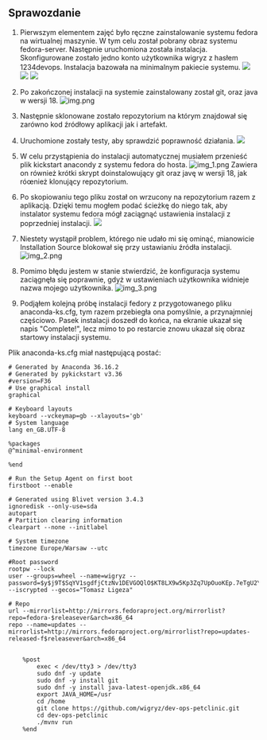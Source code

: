 ## Sprawozdanie

1. Pierwszym elementem zajęć było ręczne zainstalowanie systemu fedora na wirtualnej maszynie. W tym celu został pobrany obraz systemu fedora-server. Następnie uruchomiona została instalacja. Skonfigurowane zostało jedno konto użytkownika wigryz z hasłem 1234devops. Instalacja bazowała na minimalnym pakiecie systemu.
![](img1.png)
![](img2.png)
![](img3.png)
2. Po zakończonej instalacji na systemie zainstalowany został git, oraz java w wersji 18.
![img.png](img.png)
3. Następnie sklonowane zostało repozytorium na którym znajdował się zarówno kod źródłowy aplikacji jak i artefakt.
4. Uruchomione zostały testy, aby sprawdzić poprawność działania.
![](img4.png)

5. W celu przystąpienia do instalacji automatycznej musiałem przenieść plik kickstart anacondy z systemu fedora do hosta.
![img_1.png](img_1.png)
Zawiera on również krótki skrypt doinstalowujący git oraz javę w wersji 18, jak róœnież klonujący repozytorium.
6. Po skopiowaniu tego pliku został on wrzucony na repozytorium razem z aplikacją. Dzięki temu mogłem podać ścieżkę do niego tak, aby instalator systemu fedora mógł zaciągnąć ustawienia instalacji z poprzedniej instalacji.
![](img6.png)
7. Niestety wystąpił problem, którego nie udało mi się ominąć, mianowicie Installation Source blokował się przy ustawianiu źródła instalacji.
![img_2.png](img_2.png)
8. Pomimo błędu jestem w stanie stwierdzić, że konfiguracja systemu zaciągnęła się poprawnie, gdyż w ustawieniach użytkownika widnieje nazwa mojego użytkownika.
![img_3.png](img_3.png)
9. Podjąłem kolejną próbę instalacji fedory z przygotowanego pliku anaconda-ks.cfg, tym razem przebiegła ona pomyślnie, a przynajmniej częściowo.
Pasek instalacji doszedł do końca, na ekranie ukazał się napis "Complete!", lecz mimo to po restarcie znowu ukazał się obraz startowy instalacji systemu.

Plik anaconda-ks.cfg miał następującą postać:
```
# Generated by Anaconda 36.16.2
# Generated by pykickstart v3.36
#version=F36
# Use graphical install
graphical

# Keyboard layouts
keyboard --vckeymap=gb --xlayouts='gb'
# System language
lang en_GB.UTF-8

%packages
@^minimal-environment

%end

# Run the Setup Agent on first boot
firstboot --enable

# Generated using Blivet version 3.4.3
ignoredisk --only-use=sda
autopart
# Partition clearing information
clearpart --none --initlabel

# System timezone
timezone Europe/Warsaw --utc

#Root password
rootpw --lock
user --groups=wheel --name=wigryz --password=$y$j9T$SqYV1sgdfjCtzNv1DEVGOQlO$KT8LX9w5Kp3Zq7UpOuoKEp.7eTgU2YJx2SOxC15Y3rB --iscrypted --gecos="Tomasz Ligeza"

# Repo
url --mirrorlist=http://mirrors.fedoraproject.org/mirrorlist?repo=fedora-$releasever&arch=x86_64
repo --name=updates --mirrorlist=http://mirrors.fedoraproject.org/mirrorlist?repo=updates-released-f$releasever&arch=x86_64


    %post
        exec < /dev/tty3 > /dev/tty3
        sudo dnf -y update
        sudo dnf -y install git
        sudo dnf -y install java-latest-openjdk.x86_64
        export JAVA_HOME=/usr
        cd /home
        git clone https://github.com/wigryz/dev-ops-petclinic.git
        cd dev-ops-petclinic
        ./mvnv run
    %end
```